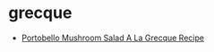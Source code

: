 # grecque

 * [Portobello Mushroom Salad A La Grecque Recipe](index/p/portobello-mushroom-salad-a-la-grecque-recipe.json)
